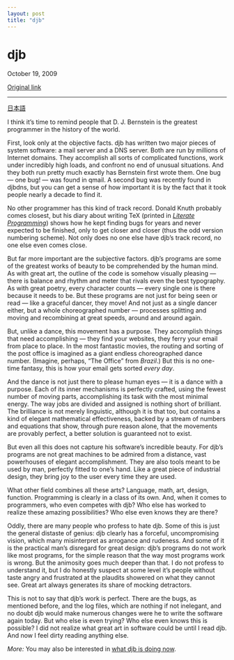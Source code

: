```yaml
---
layout: post
title: "djb"
---
```

djb
===

October 19, 2009

[Original link](http://www.aaronsw.com/weblog/djb)

* * * * *

[日本語](http://aaronsw.com/weblog/djb.ja)

I think it’s time to remind people that D. J. Bernstein is the greatest
programmer in the history of the world.

First, look only at the objective facts. djb has written two major
pieces of system software: a mail server and a DNS server. Both are run
by millions of Internet domains. They accomplish all sorts of
complicated functions, work under incredibly high loads, and confront no
end of unusual situations. And they both run pretty much exactly has
Bernstein first wrote them. One bug — one bug! — was found in qmail. A
second bug was recently found in djbdns, but you can get a sense of how
important it is by the fact that it took people nearly a decade to find
it.

No other programmer has this kind of track record. Donald Knuth probably
comes closest, but his diary about writing TeX (printed in *[Literate
Programming](http://books.theinfo.org/go/0937073806)*) shows how he kept
finding bugs for years and never expected to be finished, only to get
closer and closer (thus the odd version numbering scheme). Not only does
no one else have djb’s track record, no one else even comes close.

But far more important are the subjective factors. djb’s programs are
some of the greatest works of beauty to be comprehended by the human
mind. As with great art, the outline of the code is somehow visually
pleasing — there is balance and rhythm and meter that rivals even the
best typography. As with great poetry, every character counts — every
single one is there because it needs to be. But these programs are not
just for being seen or read — like a graceful dancer, they move! And not
just as a single dancer either, but a whole choreographed number —
processes splitting and moving and recombining at great speeds, around
and around again.

But, unlike a dance, this movement has a purpose. They accomplish things
that need accomplishing — they find your websites, they ferry your email
from place to place. In the most fantastic movies, the routing and
sorting of the post office is imagined as a giant endless choreographed
dance number. (Imagine, perhaps, “The Office” from *Brazil*.) But this
is no one-time fantasy, this is how your email gets sorted *every day*.

And the dance is not just there to please human eyes — it is a dance
with a purpose. Each of its inner mechanisms is perfectly crafted, using
the fewest number of moving parts, accomplishing its task with the most
minimal energy. The way jobs are divided and assigned is nothing short
of brilliant. The brilliance is not merely linguistic, although it is
that too, but contains a kind of elegant mathematical effectiveness,
backed by a stream of numbers and equations that show, through pure
reason alone, that the movements are provably perfect, a better solution
is guaranteed not to exist.

But even all this does not capture his software’s incredible beauty. For
djb’s programs are not great machines to be admired from a distance,
vast powerhouses of elegant accomplishment. They are also tools meant to
be used by man, perfectly fitted to one’s hand. Like a great piece of
industrial design, they bring joy to the user every time they are used.

What other field combines all these arts? Language, math, art, design,
function. Programming is clearly in a class of its own. And, when it
comes to programmers, who even competes with djb? Who else has worked to
realize these amazing possibilities? Who else even knows they are there?

Oddly, there are many people who profess to hate djb. Some of this is
just the general distaste of genius: djb clearly has a forceful,
uncompromising vision, which many misinterpret as arrogance and
rudeness. And some of it is the practical man’s disregard for great
design: djb’s programs do not work like most programs, for the simple
reason that the way most programs work is wrong. But the animosity goes
much deeper than that. I do not profess to understand it, but I do
honestly suspect at some level it’s people without taste angry and
frustrated at the plaudits showered on what they cannot see. Great art
always generates its share of mocking detractors.

This is not to say that djb’s work is perfect. There are the bugs, as
mentioned before, and the log files, which are nothing if not inelegant,
and no doubt djb would make numerous changes were he to write the
software again today. But who else is even trying? Who else even knows
this is possible? I did not realize what great art in software could be
until I read djb. And now I feel dirty reading anything else.

*More:* You may also be interested in [what djb is doing
now](http://www.aaronsw.com/weblog/001502).
